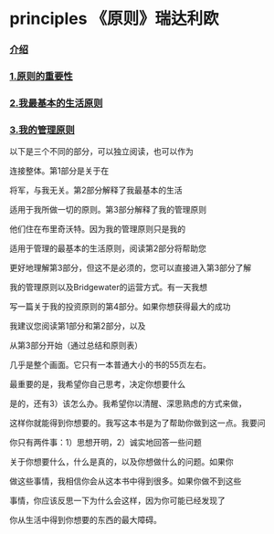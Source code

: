 # principles 《原则》瑞达利欧

### [介绍](介绍.md) ###
### [1.原则的重要性](1.原则的重要性.md) ###
### [2.我最基本的生活原则](2.我最基本的生活原则.md) ###
### [3.我的管理原则](3.我的管理原则.md) ###


以下是三个不同的部分，可以独立阅读，也可以作为

连接整体。第1部分是关于在

将军，与我无关。第2部分解释了我最基本的生活

适用于我所做一切的原则。第3部分解释了我的管理原则

他们住在布里奇沃特。因为我的管理原则只是我的

适用于管理的最基本的生活原则，阅读第2部分将帮助您

更好地理解第3部分，但这不是必须的，您可以直接进入第3部分了解

我的管理原则以及Bridgewater的运营方式。有一天我想

写一篇关于我的投资原则的第4部分。如果你想获得最大的成功

我建议您阅读第1部分和第2部分，以及

从第3部分开始（通过总结和原则表）

几乎是整个画面。它只有一本普通大小的书的55页左右。

最重要的是，我希望你自己思考，决定你想要什么

是的，还有3）该怎么办。我希望你以清醒、深思熟虑的方式来做，

这样你就能得到你想要的。我写这本书是为了帮助你做到这一点。我要问

你只有两件事：1）思想开明，2）诚实地回答一些问题

关于你想要什么，什么是真的，以及你想做什么的问题。如果你

做这些事情，我相信你会从这本书中得到很多。如果你做不到这些

事情，你应该反思一下为什么会这样，因为你可能已经发现了

你从生活中得到你想要的东西的最大障碍。
